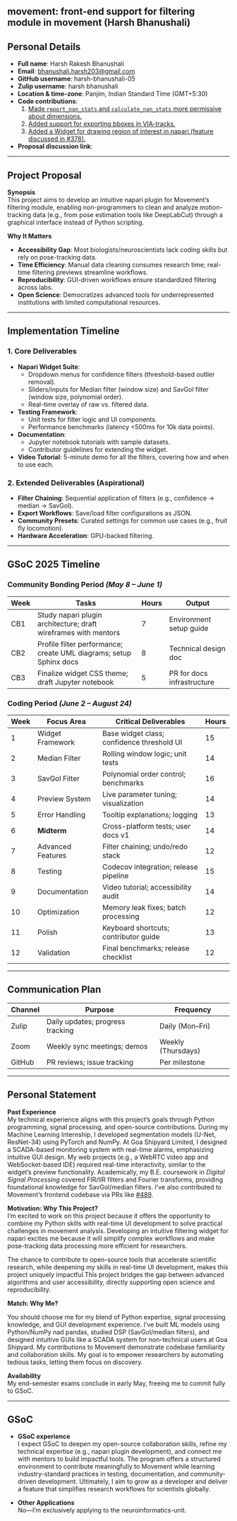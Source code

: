 ## movement: front-end support for filtering module in movement (Harsh Bhanushali)
## Personal Details  
- **Full name**: Harsh Rakesh Bhanushali  
- **Email**: bhanushali.harsh203@gmail.com  
- **GitHub username**: harsh-bhanushali-05  
- **Zulip username**: harsh bhanushali  
- **Location & time-zone**: Panjim, Indian Standard Time (GMT+5:30)  
- **Code contributions**:  
  1. [Made `report_nan_stats` and `calculate_nan_stats` more permissive about dimensions.](https://github.com/neuroinformatics-unit/movement/pull/481)  
  2. [Added support for exporting bboxes in VIA-tracks.](https://github.com/neuroinformatics-unit/movement/pull/497)  
  3. [Added a Widget for drawing region of interest in napari (feature discussed in #378).](https://github.com/neuroinformatics-unit/movement/pull/489)  
- **Proposal discussion link**:   

---

## Project Proposal  
**Synopsis**  
This project aims to develop an intuitive napari plugin for Movement’s filtering module, enabling non-programmers to clean and analyze motion-tracking data (e.g., from pose estimation tools like DeepLabCut) through a graphical interface instead of Python scripting.  

**Why It Matters**  
- **Accessibility Gap**: Most biologists/neuroscientists lack coding skills but rely on pose-tracking data.  
- **Time Efficiency**: Manual data cleaning consumes research time; real-time filtering previews streamline workflows.  
- **Reproducibility**: GUI-driven workflows ensure standardized filtering across labs.  
- **Open Science**: Democratizes advanced tools for underrepresented institutions with limited computational resources.  

---

## Implementation Timeline  
### 1. **Core Deliverables**  
- **Napari Widget Suite**:  
  - Dropdown menus for confidence filters (threshold-based outlier removal).  
  - Sliders/inputs for Median filter (window size) and SavGol filter (window size, polynomial order).  
  - Real-time overlay of raw vs. filtered data.  
- **Testing Framework**:  
  - Unit tests for filter logic and UI components.  
  - Performance benchmarks (latency <500ms for 10k data points).  
- **Documentation**:  
  - Jupyter notebook tutorials with sample datasets.  
  - Contributor guidelines for extending the widget.  
- **Video Tutorial**: 5-minute demo for all the filters, covering how and when to use each.  

### 2. **Extended Deliverables (Aspirational)**  
- **Filter Chaining**: Sequential application of filters (e.g., confidence → median → SavGol).  
- **Export Workflows**: Save/load filter configurations as JSON.  
- **Community Presets**: Curated settings for common use cases (e.g., fruit fly locomotion).  
- **Hardware Acceleration**: GPU-backed filtering.  

---

## GSoC 2025 Timeline  
### **Community Bonding Period** *(May 8 – June 1)*  
| Week | Tasks | Hours | Output |  
|------|-------|-------|--------|  
| CB1  | Study napari plugin architecture; draft wireframes with mentors | 7 | Environment setup guide |  
| CB2  | Profile filter performance; create UML diagrams; setup Sphinx docs | 8 | Technical design doc |  
| CB3  | Finalize widget CSS theme; draft Jupyter notebook | 5 | PR for docs infrastructure |  

### **Coding Period** *(June 2 – August 24)*  
| Week | Focus Area | Critical Deliverables | Hours |  
|------|------------|------------------------|-------|  
| 1    | Widget Framework | Base widget class; confidence threshold UI | 15 |  
| 2    | Median Filter | Rolling window logic; unit tests | 14 |  
| 3    | SavGol Filter | Polynomial order control; benchmarks | 16 |  
| 4    | Preview System | Live parameter tuning; visualization | 14 |  
| 5    | Error Handling | Tooltip explanations; logging | 13 |  
| 6    | **Midterm** | Cross-platform tests; user docs v1 | 14 |  
| 7    | Advanced Features | Filter chaining; undo/redo stack | 12 |  
| 8    | Testing | Codecov integration; release pipeline | 15 |  
| 9    | Documentation | Video tutorial; accessibility audit | 14 |  
| 10   | Optimization | Memory leak fixes; batch processing | 12 |  
| 11   | Polish | Keyboard shortcuts; contributor guide | 13 |  
| 12   | Validation | Final benchmarks; release checklist | 12 |  

---

## Communication Plan  
| Channel | Purpose | Frequency |  
|---------|---------|-----------|  
| Zulip   | Daily updates; progress tracking | Daily (Mon–Fri) |  
| Zoom    | Weekly sync meetings; demos | Weekly (Thursdays) |  
| GitHub  | PR reviews; issue tracking | Per milestone |  

---

## Personal Statement  
**Past Experience**  
My technical experience aligns with this project’s goals through Python programming, signal processing, and open-source contributions. During my Machine Learning Internship, I developed segmentation models (U-Net, ResNet-34) using PyTorch and NumPy. At Goa Shipyard Limited, I designed a SCADA-based monitoring system with real-time alarms, emphasizing intuitive GUI design. My web projects (e.g., a WebRTC video app and WebSocket-based IDE) required real-time interactivity, similar to the widget’s preview functionality. Academically, my B.E. coursework in *Digital Signal Processing* covered FIR/IIR filters and Fourier transforms, providing foundational knowledge for SavGol/median filters. I’ve also contributed to Movement’s frontend codebase via PRs like [#489](https://github.com/neuroinformatics-unit/movement/pull/489).  

**Motivation: Why This Project?**  
I’m excited to work on this project because it offers the opportunity to combine my Python skills with real-time UI development to solve practical challenges in movement analysis. Developing an intuitive filtering widget for napari excites me because it will simplify complex workflows and make pose-tracking data processing more efficient for researchers.

The chance to contribute to open-source tools that accelerate scientific research, while deepening my skills in real-time UI development, makes this project uniquely impactful.This project bridges the gap between advanced algorithms and user accessibility, directly supporting open science and reproducibility. 

**Match: Why Me?**  

You should choose me for my blend of Python expertise, signal processing knowledge, and GUI development experience. I’ve built ML models using Python/NumPy nad pandas, studied DSP (SavGol/median filters), and designed intuitive GUIs like a SCADA system for non-technical users at Goa Shipyard. My contributions to Movement demonstrate codebase familiarity and collaboration skills. My goal is to empower researchers by automating tedious tasks, letting them focus on discovery. 

**Availability**  
My end-semester exams conclude in early May, freeing me to commit fully to GSoC.  

---

## GSoC   

- **GSoC experience** <br>
I expect GSoC to deepen my open-source collaboration skills, refine my technical expertise (e.g., napari plugin development), and connect me with mentors to build impactful tools. The program offers a structured environment to contribute meaningfully to Movement while learning industry-standard practices in testing, documentation, and community-driven development. Ultimately, I aim to grow as a developer and deliver a feature that simplifies research workflows for scientists globally. 

- **Other Applications**  
No—I’m exclusively applying to the neuroinformatics-unit.  
